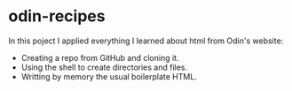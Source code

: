 # odin-recipes
In this poject I applied everything I learned about
html from Odin's website:
- Creating a repo from GitHub and cloning it.
- Using the shell to create directories and files.
- Writting by memory the usual boilerplate HTML.